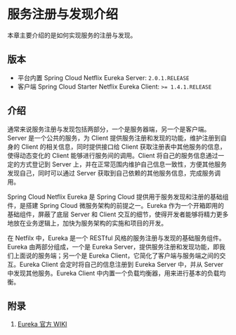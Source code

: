 # 服务注册与发现介绍

本章主要介绍的是如何实现服务的注册与发现。

## 版本

- 平台内置 Spring Cloud Netflix Eureka Server: `2.0.1.RELEASE`
- 客户端 Spring Cloud Starter Netflix Eureka Client: `>= 1.4.1.RELEASE`

## 介绍

通常来说服务注册与发现包括两部分，一个是服务器端，另一个是客户端。Server 是一个公共的服务，为 Client 提供服务注册和发现的功能，维护注册到自身的 Client 的相关信息，同时提供接口给 Client 获取注册表中其他服务的信息，使得动态变化的 Client 能够进行服务间的调用。Client 将自己的服务信息通过一定的方式登记到 Server 上，并在正常范围内维护自己信息一致性，方便其他服务发现自己，同时可以通过 Server 获取到自己依赖的其他服务信息，完成服务调用。

Spring Cloud Netflix Eureka 是 Spring Cloud 提供用于服务发现和注册的基础组件，是搭建 Spring Cloud 微服务架构的前提之一。Eureka 作为一个开箱即用的基础组件，屏蔽了底层 Server 和 Client 交互的细节，使得开发者能够将精力更多地放在业务逻辑上，加快为服务架构的实施和项目的开发。

在 Netfilx 中，Eureka 是一个 RESTful 风格的服务注册与发现的基础服务组件。Eureka 由两部分组成，一个是 Eureka Server，提供服务注册和发现功能，即我们上面说的服务端；另一个是 Eureka Client，它简化了客户端与服务端之间的交互。Eureka Client 会定时将自己的信息注册到 Eureka Server 中，并从 Server 中发现其他服务。Eureka Client 中内置一个负载均衡器，用来进行基本的负载均衡。

## 附录

1. [Eureka 官方 WIKI](https://github.com/Netflix/eureka/wiki)
